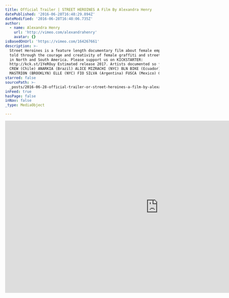 ```yaml
---
title: Official Trailer | STREET HEROINES A Film By Alexandra Henry
datePublished: '2016-06-28T16:48:29.894Z'
dateModified: '2016-06-28T16:48:06.735Z'
author:
  - name: Alexandra Henry
    url: 'http://vimeo.com/alexandrahenry'
    avatar: {}
isBasedOnUrl: 'https://vimeo.com/164267661'
description: >-
  Street Heroines is a feature length documentary film about female empowerment
  told through the courage and creativity of female graffiti and street artists
  in North and South America. Please support us on KICKSTARTER:
  http://kck.st/1YeROuy Estimated release 2017. Artists documented so far: ABUSA
  CREW (Chile) ANARKIA (Brazil) ALICE MIZRACHI (NYC) BLN BIKE (Ecuador) DANIELLE
  MASTRION (BROOKLYN) ELLE (NYC) FIO SILVA (Argentina) FUSCA (Mexico) GILF!
starred: false
sourcePath: >-
  _posts/2016-06-28-official-trailer-or-street-heroines-a-film-by-alexandra-henry.md
inFeed: true
hasPage: false
inNav: false
_type: MediaObject

---
```

<iframe src="https://cdn.embedly.com/widgets/media.html?src=https%3A%2F%2Fplayer.vimeo.com%2Fvideo%2F164267661&amp;url=https%3A%2F%2Fvimeo.com%2F164267661&amp;image=http%3A%2F%2Fi.vimeocdn.com%2Fvideo%2F567863839_1280.jpg&amp;key=b7d04c9b404c499eba89ee7072e1c4f7&amp;type=text%2Fhtml&amp;schema=vimeo" width="1000" height="563" scrolling="no" frameborder="0" allowfullscreen="" style=""></iframe>